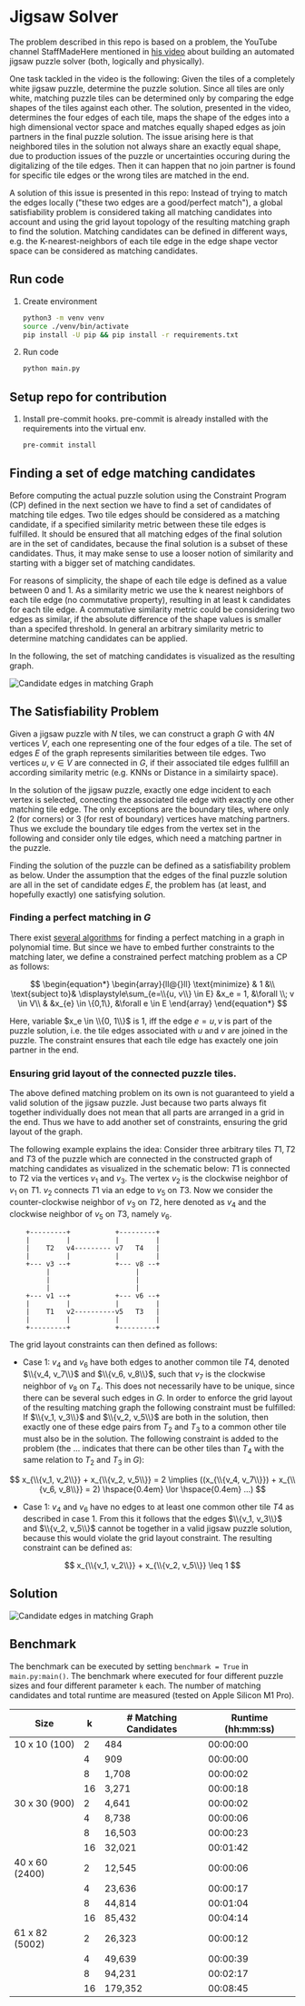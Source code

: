 # Jigsaw Solver

The problem described in this repo is based on a problem, the YouTube channel StaffMadeHere mentioned in [his video](https://youtu.be/WsPHBD5NsS0) about building an automated jigsaw puzzle solver (both, logically and physically).

One task tackled in the video is the following: Given the tiles of a completely white jigsaw puzzle, determine the puzzle solution. Since all tiles are only white, matching puzzle tiles can be determined only by comparing the edge shapes of the tiles against each other. The solution, presented in the video, determines the four edges of each tile, maps the shape of the edges into a high dimensional vector space and matches equally shaped edges as join partners in the final puzzle solution. The issue arising here is that neighbored tiles in the solution not always share an exactly equal shape, due to production issues of the puzzle or uncertainties occuring during the digitalizing of the tile edges. Then it can happen that no join partner is found for specific tile edges or the wrong tiles are matched in the end.

A solution of this issue is presented in this repo: Instead of trying to match the edges locally ("these two edges are a good/perfect match"), a global satisfiability problem is considered taking all matching candidates into account and using the grid layout topology of the resulting matching graph to find the solution. Matching candidates can be defined in different ways, e.g. the K-nearest-neighbors of each tile edge in the edge shape vector space can be considered as matching candidates.
## Run code

1. Create environment
    ```bash
    python3 -m venv venv
    source ./venv/bin/activate
    pip install -U pip && pip install -r requirements.txt
    ```

2. Run code
    ```bash
    python main.py
    ```

## Setup repo for contribution

1. Install pre-commit hooks. pre-commit is already installed with the requirements into the virtual env.
    ```bash
    pre-commit install
    ```


## Finding a set of edge matching candidates

Before computing the actual puzzle solution using the Constraint Program (CP) defined in the next section we have to find a set of candidates of matching tile edges. Two tile edges should be considered as a matching candidate, if a specified similarity metric between these tile edges is fulfilled. It should be ensured that all matching edges of the final solution are in the set of candidates, because the final solution is a subset of these candidates. Thus, it may make sense to use a looser notion of similarity and starting with a bigger set of matching candidates.

For reasons of simplicity, the shape of each tile edge is defined as a value between 0 and 1. As a similarity metric we use the k nearest neighbors of each tile edge (no commutative property), resulting in at least k candidates for each tile edge. A commutative similarity metric could be considering two edges as similar, if the absolute difference of the shape values is smaller than a specifed threshold. In general an arbitrary similarity metric to determine matching candidates can be applied.

In the following, the set of matching candidates is visualized as the resulting graph.

![Candidate edges in matching Graph](docs/fig/candidates.png)

## The Satisfiability Problem

Given a jigsaw puzzle with $N$ tiles, we can construct a graph $G$ with $4N$ vertices $V$, each one representing one of the four edges of a tile. The set of edges $E$ of the graph represents similarities between tile edges. Two vertices $u, v \in V$ are connected in $G$, if their associated tile edges fullfill an according similarity metric (e.g. KNNs or Distance in a similairty space).

In the solution of the jigsaw puzzle, exactly one edge incident to each vertex is selected, conecting the associated tile edge with exactly one other matching tile edge. The only exceptions are the boundary tiles, where only 2 (for corners) or 3 (for rest of boundary) vertices have matching partners. Thus we exclude the boundary tile edges from the vertex set in the following and consider only tile edges, which need a matching partner in the puzzle.

Finding the solution of the puzzle can be defined as a satisfiability problem as below. Under the assumption that the edges of the final puzzle solution are all in the set of candidate edges $E$, the problem has (at least, and hopefully exactly) one satisfying solution.

### Finding a perfect matching in $G$

There exist [several algorithms](https://en.wikipedia.org/wiki/Maximum_cardinality_matching) for finding a perfect matching in a graph in polynomial time. But since we have to embed further constraints to the matching later, we define a constrained perfect matching problem as a CP as follows:

$$
\begin{equation*}
\begin{array}{ll@{}ll}
\text{minimize}  & 1 &\\
\text{subject to}& \displaystyle\sum_{e=\\{u, v\\} \in E} &x_e = 1,  &\forall \\; v \in V\\
                 &                                                &x_{e} \in \{0,1\}, &\forall e \in E
\end{array}
\end{equation*}
$$

Here, variable $x_e \in \\{0, 1\\}$ is $1$, iff the edge $e = {u, v}$ is part of the puzzle solution, i.e. the tile edges associated with $u$ and $v$ are joined in the puzzle. The constraint ensures that each tile edge has exactely one join partner in the end.

### Ensuring grid layout of the connected puzzle tiles.

The above defined matching problem on its own is not guaranteed to yield a valid solution of the jigsaw puzzle. Just because two parts always fit together individually does not mean that all parts are arranged in a grid in the end. Thus we have to add another set of constraints, ensuring the grid layout of the graph.

The following example explains the idea: Consider three arbitrary tiles $T1, T2$ and $T3$ of the puzzle which are connected in the constructed graph of matching candidates as visualized in the schematic below: $T1$ is connected to $T2$ via the vertices $v_1$ and $v_3$. The vertex $v_2$ is the clockwise neighbor of $v_1$ on $T1$. $v_2$ connects $T1$ via an edge to $v_5$ on $T3$. Now we consider the counter-clockwise neighbor of $v_3$ on $T2$, here denoted as $v_4$ and the clockwise neighbor of $v_5$ on $T3$, namely $v_6$.

```
    +---------+           +---------+
    |         |           |         |
    |    T2   v4--------- v7   T4   |
    |         |           |         |
    +--- v3 --+           +--- v8 --+
         |                     |
         |                     |
         |                     |
    +--- v1 --+           +--- v6 --+
    |         |           |         |
    |    T1   v2----------v5   T3   |
    |         |           |         |
    +---------+           +---------+
```

The grid layout constraints can then defined as follows:
- Case 1: $v_4$ and $v_6$ have both edges to another common tile $T4$, denoted $\\{v_4, v_7\\}$ and $\\{v_6, v_8\\}$, such that $v_7$ is the clockwise neighbor of $v_8$ on $T_4$. This does not necessarily have to be unique, since there can be several such edges in $G$. In order to enforce the grid layout of the resulting matching graph the following constraint must be fulfilled: If $\\{v_1, v_3\\}$ and $\\{v_2, v_5\\}$ are both in the solution, then exactly one of these edge pairs from $T_2$ and $T_3$ to a common other tile must also be in the solution.
    The following constraint is added to the problem (the $\dots$ indicates that there can be other tiles than $T_4$ with the same relation to $T_2$ and $T_3$ in $G$):

$$
    x_{\\{v_1, v_2\\}} + x_{\\{v_2, v_5\\}} = 2 \implies ((x_{\\{v_4, v_7\\}}) + x_{\\{v_6, v_8\\}} = 2) \hspace{0.4em} \lor \hspace{0.4em} ...)
$$

- Case 1: $v_4$ and $v_6$ have no edges to at least one common other tile $T4$ as described in case 1. From this it follows that the edges $\\{v_1, v_3\\}$ and $\\{v_2, v_5\\}$ cannot be together in a valid jigsaw puzzle solution, because this would violate the grid layout constraint. The resulting constraint can be defined as:

$$
    x_{\\{v_1, v_2\\}} + x_{\\{v_2, v_5\\}} \leq 1
$$

## Solution

![Candidate edges in matching Graph](docs/fig/solution.png)

## Benchmark

The benchmark can be executed by setting `benchmark = True` in `main.py:main()`.
The benchmark where executed for four different puzzle sizes and four different
parameter `k` each. The number of matching candidates and total runtime are
measured (tested on Apple Silicon M1 Pro).

| Size           | k   | # Matching Candidates |  Runtime (hh:mm:ss) |
|--------------- |-----|-----------------------|----------|
| 10 x 10 (100)  | 2   | 484                   | 00:00:00 |
|                | 4   | 909                   | 00:00:00 |
|                | 8   | 1,708                  | 00:00:02 |
|                | 16  | 3,271                  | 00:00:18 |
| 30 x 30 (900)  | 2   | 4,641                  | 00:00:02 |
|                | 4   | 8,738                  | 00:00:06 |
|                | 8   | 16,503                 | 00:00:23 |
|                | 16  | 32,021                 | 00:01:42 |
| 40 x 60 (2400) | 2   | 12,545                 | 00:00:06 |
|                | 4   | 23,636                 | 00:00:17 |
|                | 8   | 44,814                 | 00:01:04 |
|                | 16  | 85,432                 | 00:04:14 |
| 61 x 82 (5002) | 2   | 26,323                 | 00:00:12 |
|                | 4   | 49,639                 | 00:00:39 |
|                | 8   | 94,231                 | 00:02:17 |
|                | 16  | 179,352                | 00:08:45 |
